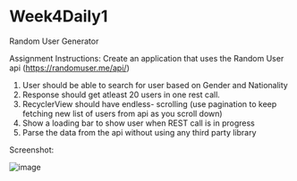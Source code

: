 # Week4Daily1
Random User Generator

Assignment Instructions:
Create an application that uses the Random User api (https://randomuser.me/api/)
1. User should be able to search for user based on Gender and Nationality
2. Response should get atleast 20 users in one rest call.
3. RecyclerView should have endless-
scrolling (use pagination to keep fetching new list of users from api as you scroll down)
4. Show a loading bar to show user when REST call is in progress
5. Parse the data from the api without using any third party library

Screenshot:

![image](https://user-images.githubusercontent.com/44408528/48395317-ed1f8d00-e6e4-11e8-9a2c-2ebb2a6c4587.png)

